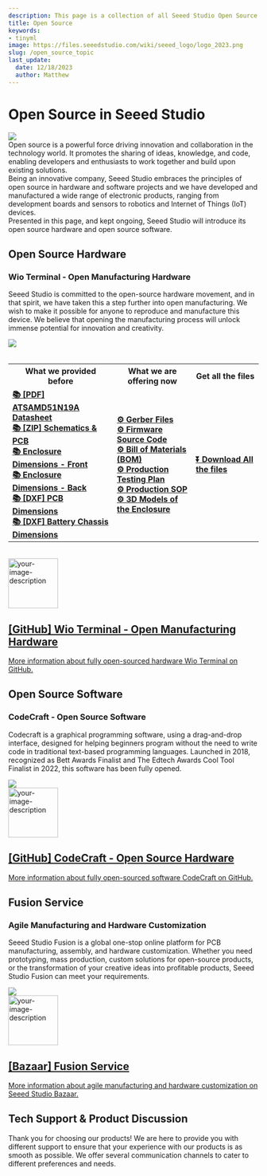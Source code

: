 ```yaml
---
description: This page is a collection of all Seeed Studio Open Source content.
title: Open Source
keywords:
- tinyml
image: https://files.seeedstudio.com/wiki/seeed_logo/logo_2023.png
slug: /open_source_topic
last_update:
  date: 12/18/2023
  author: Matthew
---
```


# Open Source in Seeed Studio

<div style={{textAlign:'center'}}><img src="https://files.seeedstudio.com/wiki/open_source_topic/open_source_topic.png" style={{width:1000, height:'auto'}}/></div>

<div>Open source is a powerful force driving innovation and collaboration in the technology world. It promotes the sharing of ideas, knowledge, and code, enabling developers and enthusiasts to work together and build upon existing solutions.</div> 
<div>Being an innovative company, Seeed Studio embraces the principles of open source in hardware and software projects and we have developed and manufactured a wide range of electronic products, ranging from development boards and sensors to robotics and Internet of Things (IoT) devices.</div>
<div>Presented in this page, and kept ongoing, Seeed Studio will introduce its open source hardware and open source software.</div>

## Open Source Hardware

### Wio Terminal - Open Manufacturing Hardware

Seeed Studio is committed to the open-source hardware movement, and in that spirit, we have taken this a step further into open manufacturing. We wish to make it possible for anyone to reproduce and manufacture this device. We believe that opening the manufacturing process will unlock immense potential for innovation and creativity.

<div style={{textAlign:'center'}}><img src="https://files.seeedstudio.com/wiki/open_source_topic/wio_terminal_full_image.png" style={{width:1000, height:'auto'}}/></div>

<br/>

<div class="table-center">
	<table align="center">
    <tr>
			<th>What we provided before</th>
			<th>What we are offering now</th>
      <th>Get all the files</th>
		</tr>
		<tr>
			<td><div style={{textAlign: 'left'}}><a href="https://files.seeedstudio.com/wiki/Wio-Terminal/res/ATSAMD51.pdf"><strong><span> 📚 [PDF] ATSAMD51N19A Datasheet</span></strong></a></div>
              <div style={{textAlign: 'left'}}><a href="https://files.seeedstudio.com/wiki/Wio-Terminal/res/Wio-Terminal_SCH&PCB.zip"><strong><span> 📚 [ZIP] Schematics & PCB</span></strong></a></div>
              <div style={{textAlign: 'left'}}><a href="https://files.seeedstudio.com/wiki/Wio-Terminal/res/Wio-Terminal-Main-V3.0-White-72x57x10.4mm.pdf"><strong><span> 📚 Enclosure Dimensions - Front</span></strong></a></div>
              <div style={{textAlign: 'left'}}><a href="https://files.seeedstudio.com/wiki/Wio-Terminal/res/Wio-Terminal-Main-Back-V3.0-White-72x57x7.1mm.pdf"><strong><span> 📚 Enclosure Dimensions - Back</span></strong></a></div>
              <div style={{textAlign: 'left'}}><a href="https://files.seeedstudio.com/wiki/Wio-Terminal/res/Wio-Terminal-PCB-V3.0.dxf"><strong><span> 📚 [DXF] PCB Dimensions</span></strong></a></div>
              <div style={{textAlign: 'left'}}><a href="https://files.seeedstudio.com/wiki/Wio-Terminal/res/Wio-Terminal-Chassis-Battery.dxf"><strong><span> 📚 [DXF] Battery Chassis Dimensions</span></strong></a></div>
      </td>
			<td><div style={{textAlign: 'left'}}><a href="https://github.com/Seeed-Studio/OSHW-WioTerminal/tree/main/02%20Gerber%20Files"><strong><span> ⚙️ Gerber Files</span></strong></a></div>
      <div style={{textAlign: 'left'}}><a href="https://github.com/Seeed-Studio/OSHW-WioTerminal/tree/main/03%20Firmware%20Source%20Code"><strong><span> ⚙️ Firmware Source Code</span></strong></a></div>
      <div style={{textAlign: 'left'}}><a href="https://github.com/Seeed-Studio/OSHW-WioTerminal/tree/main/04%20Bill%20of%20Materials%20(BOM)"><strong><span> ⚙️ Bill of Materials (BOM)</span></strong></a></div>
      <div style={{textAlign: 'left'}}><a href="https://github.com/Seeed-Studio/OSHW-WioTerminal/tree/main/05%20Production%20Testing%20Plan"><strong><span> ⚙️ Production Testing Plan</span></strong></a></div>
      <div style={{textAlign: 'left'}}><a href="https://github.com/Seeed-Studio/OSHW-WioTerminal/tree/main/06%20Production%20SOP"><strong><span> ⚙️ Production SOP</span></strong></a></div>
      <div style={{textAlign: 'left'}}><a href="https://github.com/Seeed-Studio/OSHW-WioTerminal/tree/main/07%203D%20Models%20of%20the%20Enclosure"><strong><span> ⚙️ 3D Models of the Enclosure</span></strong></a></div>
			</td>
			<td><a class="get_one_now_item" href="https://files.seeedstudio.com/wiki/open_source_topic/OSHW-WioTerminal.zip"><strong><span>⏬ Download All the files</span></strong></a>
			</td>
		</tr>
	</table>
</div>

<br/>

<a href="https://github.com/Seeed-Studio/OSHW-WioTerminal">
  <div className="custom-layout">
    <div className="custom-image">
     <img width="100" src="https://files.seeedstudio.com/wiki/Wio-Terminal/res/oshw-logo.svg" alt="your-image-description" />
    </div>
    <div className="custom-text">
      <h2>[GitHub] Wio Terminal - Open Manufacturing Hardware</h2>
      <p>More information about fully open-sourced hardware Wio Terminal on GitHub.</p>
    </div>
  </div>
</a>


## Open Source Software

### CodeCraft - Open Source Software

Codecraft is a graphical programming software, using a drag-and-drop interface, designed for helping beginners program without the need to write code in traditional text-based programming languages. Launched in 2018, recognized as Bett Awards Finalist and The Edtech Awards Cool Tool Finalist in 2022, this software has been fully opened.

<div style={{textAlign:'center'}}><img src="https://files.seeedstudio.com/wiki/open_source_topic/codecraft.png" style={{width:1000, height:'auto'}}/></div>

<a href="https://github.com/Seeed-Studio/CodeCraft">
  <div className="custom-layout">
    <div className="custom-image">
     <img width="100" src="https://files.seeedstudio.com/wiki/open_source_topic/open_source_logo.png" alt="your-image-description" />
    </div>
    <div className="custom-text">
      <h2>[GitHub] CodeCraft - Open Source Hardware</h2>
      <p>More information about fully open-sourced software CodeCraft on GitHub.</p>
    </div>
  </div>
</a>

## Fusion Service

### Agile Manufacturing and Hardware Customization

Seeed Studio Fusion is a global one-stop online platform for PCB manufacturing, assembly, and hardware customization. Whether you need prototyping, mass production, custom solutions for open-source products, or the transformation of your creative ideas into profitable products, Seeed Studio Fusion can meet your requirements.

<div style={{textAlign:'center'}}><img src="https://files.seeedstudio.com/wiki/open_source_topic/fusion_service.png" style={{width:1000, height:'auto'}}/></div>

<a href="https://www.seeedstudio.com/fusion.html">
  <div className="custom-layout">
    <div className="custom-image">
     <img width="100" src="https://files.seeedstudio.com/wiki/open_source_topic/seeed_studio logo.png" alt="your-image-description" />
    </div>
    <div className="custom-text">
      <h2>[Bazaar] Fusion Service</h2>
      <p>More information about agile manufacturing and hardware customization on Seeed Studio Bazaar.</p>
    </div>
  </div>
</a>

## Tech Support & Product Discussion

Thank you for choosing our products! We are here to provide you with different support to ensure that your experience with our products is as smooth as possible. We offer several communication channels to cater to different preferences and needs.

<div class="table-center">
  <div class="button_tech_support_container">
  <a href="https://forum.seeedstudio.com/" class="button_forum"></a> 
  <a href="https://www.seeedstudio.com/contacts" class="button_email"></a>
</div>

<div class="button_tech_support_container">
  <a href="https://discord.gg/eWkprNDMU7" class="button_discord"></a> 
  <a href="https://github.com/Seeed-Studio/wiki-documents/discussions/69" class="button_discussion"></a>
  </div>
</div>

